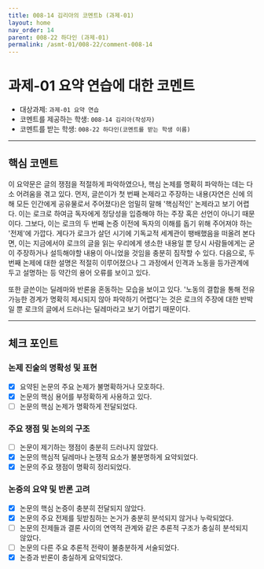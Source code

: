 ```yaml
---
title: 008-14 김리아의 코멘트b (과제-01) 
layout: home
nav_order: 14
parent: 008-22 하다인 (과제-01)
permalink: /asmt-01/008-22/comment-008-14
---
```


# 과제-01 요약 연습에 대한 코멘트

- 대상과제: `과제-01 요약 연습`
- 코멘트를 제공하는 학생: `008-14 김리아(작성자)` 
- 코멘트를 받는 학생: `008-22 하다인(코멘트를 받는 학생 이름)` 

---

## 핵심 코멘트

이 요약문은 글의 쟁점을 적절하게 파악하였으나, 핵심 논제를 명확히 파악하는 데는 다소 어려움을 겪고 있다. 먼저, 글쓴이가 첫 번째 논제라고 주장하는 내용(자연은 신에 의해 모든 인간에게 공유물로서 주어졌다)은 엄밀히 말해 '핵심적인' 논제라고 보기 어렵다. 이는 로크로 하여금 독자에게 정당성을 입증해야 하는 주장 혹은 선언이 아니기 때문이다. 그보다, 이는 로크의 두 번째 논증 이전에 독자의 이해를 돕기 위해 주어져야 하는 '전제'에 가깝다. 게다가 로크가 살던 시기에 기독교적 세계관이 팽배했음을 떠올려 본다면, 이는 지금에서야 로크의 글을 읽는 우리에게 생소한 내용일 뿐 당시 사람들에게는 굳이 주장하거나 설득해야할 내용이 아니었을 것임을 충분히 짐작할 수 있다. 다음으로, 두 번째 논제에 대한 설명은 적절히 이루어졌으나 그 과정에서 인격과 노동을 등가관계에 두고 설명하는 등 약간의 용어 오류를 보이고 있다.

또한 글쓴이는 딜레마와 반론을 혼동하는 모습을 보이고 있다. '노동의 결합을 통해 전유 가능한 경계가 명확히 제시되지 않아 파악하기 어렵다'는 것은 로크의 주장에 대한 반박일 뿐 로크의 글에서 드러나는 딜레마라고 보기 어렵기 때문이다. 

---

## 체크 포인트

### 논제 진술의 명확성 및 표현  
- [x] 요약된 논문의 주요 논제가 불명확하거나 모호하다.  
- [x] 논문의 핵심 용어를 부정확하게 사용하고 있다.  
- [ ] 논문의 핵심 논제가 명확하게 전달되었다.  

### 주요 쟁점 및 논의의 구조  
- [ ] 논문이 제기하는 쟁점이 충분히 드러나지 않았다.  
- [x] 논문의 핵심적 딜레마나 논쟁적 요소가 불분명하게 요약되었다.  
- [x] 논문의 주요 쟁점이 명확히 정리되었다.  

### 논증의 요약 및 반론 고려  
- [x] 논문의 핵심 논증이 충분히 전달되지 않았다.  
- [x] 논문의 주요 전제를 뒷받침하는 논거가 충분히 분석되지 않거나 누락되었다.  
- [ ] 논문의 전제들과 결론 사이의 연역적 관계와 같은 추론적 구조가 충실히 분석되지 않았다.  
- [ ] 논문의 다른 주요 추론적 전략이 불충분하게 서술되었다.
- [x] 논증과 반론이 충실하게 요약되었다. 
